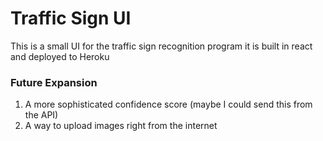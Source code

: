 # Traffic Sign UI
[Deployment]:traffic-sign-recognition.herokuapp.com

This is a small UI for the traffic sign recognition program
it is built in react and deployed to Heroku


### Future Expansion
1. A more sophisticated confidence score (maybe I could send this from the API)
2. A way to upload images right from the internet

